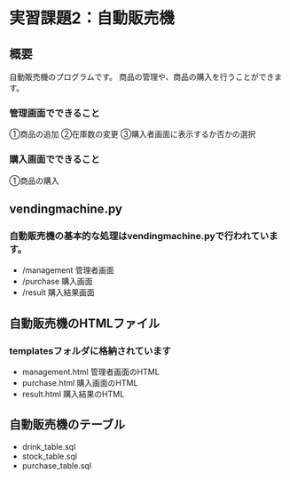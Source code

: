 # 実習課題2：自動販売機
## 概要
自動販売機のプログラムです。
商品の管理や、商品の購入を行うことができます。

### 管理画面でできること
①商品の追加
②在庫数の変更
③購入者画面に表示するか否かの選択

### 購入画面でできること
①商品の購入

## vendingmachine.py
### 自動販売機の基本的な処理はvendingmachine.pyで行われています。
- /management
管理者画面
- /purchase
購入画面
- /result
購入結果画面

## 自動販売機のHTMLファイル
### templatesフォルダに格納されています
- management.html
管理者画面のHTML
- purchase.html
購入画面のHTML
- result.html
購入結果のHTML

## 自動販売機のテーブル
- drink_table.sql
- stock_table.sql
- purchase_table.sql